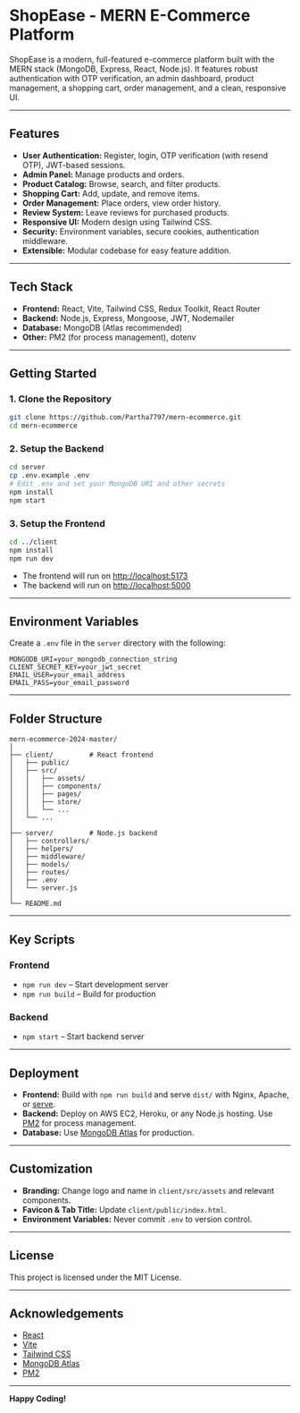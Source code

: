 # ShopEase - MERN E-Commerce Platform

ShopEase is a modern, full-featured e-commerce platform built with the MERN stack (MongoDB, Express, React, Node.js). It features robust authentication with OTP verification, an admin dashboard, product management, a shopping cart, order management, and a clean, responsive UI.

---

## Features

- **User Authentication:** Register, login, OTP verification (with resend OTP), JWT-based sessions.
- **Admin Panel:** Manage products and orders.
- **Product Catalog:** Browse, search, and filter products.
- **Shopping Cart:** Add, update, and remove items.
- **Order Management:** Place orders, view order history.
- **Review System:** Leave reviews for purchased products.
- **Responsive UI:** Modern design using Tailwind CSS.
- **Security:** Environment variables, secure cookies, authentication middleware.
- **Extensible:** Modular codebase for easy feature addition.

---

## Tech Stack

- **Frontend:** React, Vite, Tailwind CSS, Redux Toolkit, React Router
- **Backend:** Node.js, Express, Mongoose, JWT, Nodemailer
- **Database:** MongoDB (Atlas recommended)
- **Other:** PM2 (for process management), dotenv

---

## Getting Started

### 1. Clone the Repository

```sh
git clone https://github.com/Partha7797/mern-ecommerce.git
cd mern-ecommerce
```

### 2. Setup the Backend

```sh
cd server
cp .env.example .env
# Edit .env and set your MongoDB URI and other secrets
npm install
npm start
```

### 3. Setup the Frontend

```sh
cd ../client
npm install
npm run dev
```

- The frontend will run on [http://localhost:5173](http://localhost:5173)
- The backend will run on [http://localhost:5000](http://localhost:5000)

---

## Environment Variables

Create a `.env` file in the `server` directory with the following:

```
MONGODB_URI=your_mongodb_connection_string
CLIENT_SECRET_KEY=your_jwt_secret
EMAIL_USER=your_email_address
EMAIL_PASS=your_email_password
```

---

## Folder Structure

```
mern-ecommerce-2024-master/
│
├── client/         # React frontend
│   ├── public/
│   ├── src/
│   │   ├── assets/
│   │   ├── components/
│   │   ├── pages/
│   │   ├── store/
│   │   └── ...
│   └── ...
│
├── server/         # Node.js backend
│   ├── controllers/
│   ├── helpers/
│   ├── middleware/
│   ├── models/
│   ├── routes/
│   ├── .env
│   └── server.js
│
└── README.md
```

---

## Key Scripts

### Frontend

- `npm run dev` – Start development server
- `npm run build` – Build for production

### Backend

- `npm start` – Start backend server

---

## Deployment

- **Frontend:** Build with `npm run build` and serve `dist/` with Nginx, Apache, or [serve](https://www.npmjs.com/package/serve).
- **Backend:** Deploy on AWS EC2, Heroku, or any Node.js hosting. Use [PM2](https://pm2.keymetrics.io/) for process management.
- **Database:** Use [MongoDB Atlas](https://www.mongodb.com/cloud/atlas) for production.

---

## Customization

- **Branding:** Change logo and name in `client/src/assets` and relevant components.
- **Favicon & Tab Title:** Update `client/public/index.html`.
- **Environment Variables:** Never commit `.env` to version control.

---

## License

This project is licensed under the MIT License.

---

## Acknowledgements

- [React](https://react.dev/)
- [Vite](https://vitejs.dev/)
- [Tailwind CSS](https://tailwindcss.com/)
- [MongoDB Atlas](https://www.mongodb.com/cloud/atlas)
- [PM2](https://pm2.keymetrics.io/)

---

**Happy Coding!**
